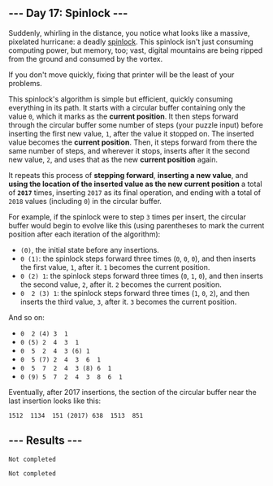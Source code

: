 <article class="day-desc"><h2>--- Day 17: Spinlock ---</h2><p>Suddenly, whirling in the distance, you notice what looks like a massive, <span title="You know, as opposed to all those non-pixelated hurricanes you see on TV.">pixelated hurricane</span>: a deadly <a href="https://en.wikipedia.org/wiki/Spinlock">spinlock</a>. This spinlock isn't just consuming computing power, but memory, too; vast, digital mountains are being ripped from the ground and consumed by the vortex.</p>
<p>If you don't move quickly, fixing that printer will be the least of your problems.</p>
<p>This spinlock's algorithm is simple but efficient, quickly consuming everything in its path. It starts with a circular buffer containing only the value <code>0</code>, which it marks as the <b>current position</b>. It then steps forward through the circular buffer some number of steps (your puzzle input) before inserting the first new value, <code>1</code>, after the value it stopped on.  The inserted value becomes the <b>current position</b>. Then, it steps forward from there the same number of steps, and wherever it stops, inserts after it the second new value, <code>2</code>, and uses that as the new <b>current position</b> again.</p>
<p>It repeats this process of <b>stepping forward</b>, <b>inserting a new value</b>, and <b>using the location of the inserted value as the new current position</b> a total of <code><b>2017</b></code> times, inserting <code>2017</code> as its final operation, and ending with a total of <code>2018</code> values (including <code>0</code>) in the circular buffer.</p>
<p>For example, if the spinlock were to step <code>3</code> times per insert, the circular buffer would begin to evolve like this (using parentheses to mark the current position after each iteration of the algorithm):</p>
<ul>
<li><code>(0)</code>, the initial state before any insertions.</li>
<li><code>0 (1)</code>: the spinlock steps forward three times (<code>0</code>, <code>0</code>, <code>0</code>), and then inserts the first value, <code>1</code>, after it. <code>1</code> becomes the current position.</li>
<li><code>0 (2) 1</code>: the spinlock steps forward three times (<code>0</code>, <code>1</code>, <code>0</code>), and then inserts the second value, <code>2</code>, after it. <code>2</code> becomes the current position.</li>
<li><code>0  2 (3) 1</code>: the spinlock steps forward three times (<code>1</code>, <code>0</code>, <code>2</code>), and then inserts the third value, <code>3</code>, after it. <code>3</code> becomes the current position.</li>
</ul>
<p>And so on:</p>
<ul>
<li><code>0  2 (4) 3  1</code></li>
<li><code>0 (5) 2  4  3  1</code></li>
<li><code>0  5  2  4  3 (6) 1</code></li>
<li><code>0  5 (7) 2  4  3  6  1</code></li>
<li><code>0  5  7  2  4  3 (8) 6  1</code></li>
<li><code>0 (9) 5  7  2  4  3  8  6  1</code></li>
</ul>
<p>Eventually, after 2017 insertions, the section of the circular buffer near the last insertion looks like this:</p>
<pre><code>1512  1134  151 (2017) 638  1513  851</code></pre>


</article>

<form method="post" action="17/answer"><input type="hidden" name="level" value="1"></form>
<h2>--- Results ---</h2>
<pre><code>Not completed</code></pre>
<pre><code>Not completed</code></pre>